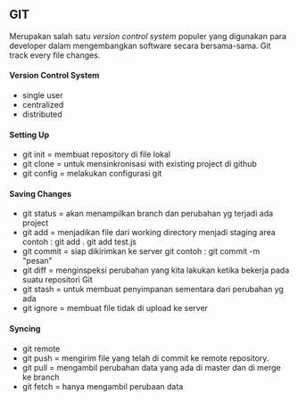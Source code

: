 ## GIT

Merupakan salah satu *version control system* populer yang digunakan para developer dalam mengembangkan software secara bersama-sama. Git track every file changes.

#### Version Control System
- single user
- centralized
- distributed

#### Setting Up
- git init = membuat repository di file lokal
- git clone = untuk mensinkronisasi with existing project di github
- git config = melakukan configurasi git

#### Saving Changes
- git status = akan menampilkan branch dan perubahan yg terjadi ada project
- git add = menjadikan file dari working directory menjadi staging area
contoh :    git add .
            git add test.js
- git commit = siap dikirimkan ke server git
contoh  : git commit -m "pesan"
- git diff = menginspeksi perubahan yang kita lakukan ketika bekerja pada suatu repositori Git
- git stash = untuk membuat penyimpanan sementara dari perubahan yg ada
- git ignore = membuat file 
tidak di upload ke server
#### Syncing 
- git remote    
- git push = mengirim file yang telah di commit ke remote repository.
- git pull = mengambil perubahan data yang ada di master dan di merge ke branch
- git fetch = hanya mengambil perubaan data